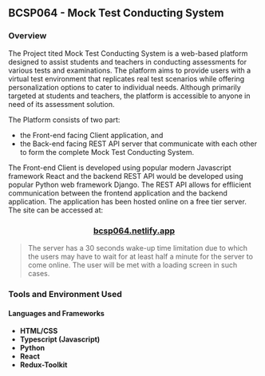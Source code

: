 ## BCSP064 - Mock Test Conducting System

### Overview

The Project tited Mock Test Conducting System is a web-based platform designed to assist students and teachers in conducting assessments for various tests and examinations. The platform aims to provide users with a virtual test environment that replicates real test scenarios while offering personalization options to cater to individual needs. Although primarily targeted at students and teachers, the platform is accessible to anyone in need of its assessment solution.

The Platform consists of two part:
- the Front-end facing Client application, and
- the Back-end facing REST API server 
that communicate with each other to form the complete Mock Test Conducting System.

The Front-end Client is developed using popular modern Javascript framework React and the backend REST API would be developed using popular Python web framework Django. The REST API allows for efflicient communication between the frontend application and the backend application.
The application has been hosted online on a free tier server. The site can be accessed at:

<h3 style="text-align: center"><a href="https://bcsp064.netlify.app">bcsp064.netlify.app</a></h3>

> The server has a 30 seconds wake-up time limitation due to which the users may have to wait for at least half a minute for the server to come online. The user will be met with a loading screen in such cases.

### Tools and Environment Used

#### Languages and Frameworks

- **HTML/CSS**
- **Typescript (Javascript)**
- **Python**
- **React**
- **Redux-Toolkit**
